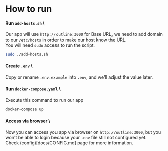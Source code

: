 # How to run

#### Run `add-hosts.sh` \
Our app will use `http://outline:3000` for Base URL, we need to add domain to our `/etc/hosts` in order to make our host know the URL. \
You will need `sudo` access to run the script.
```sh
sudo ./add-hosts.sh 
```

#### Create `.env` \
Copy or rename `.env.example` into `.env`, and we'll adjust the value later.

#### Run `docker-compose.yaml` \
Execute this command to run our app 
```sh
docker-compose up
```

#### Access via browser \
Now you can access you app via browser on `http://outline:3000`, but you won't be able to login because your `.env` file still not configured yet. \
Check (config)[docs/CONFIG.md] page for more information.

